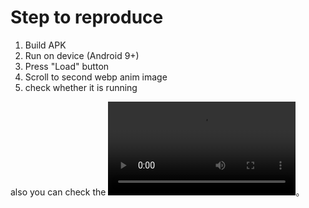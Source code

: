 # Step to reproduce

1. Build APK
2. Run on device (Android 9+)
3. Press "Load" button
4. Scroll to second webp anim image
5. check whether it is running

also you can check the ![glide.mp4](./glide.mp4)。